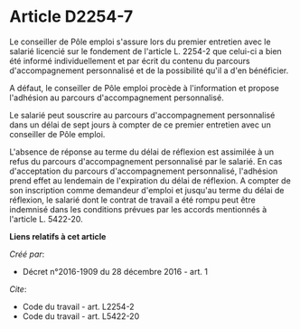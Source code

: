 # Article D2254-7

Le conseiller de Pôle emploi s'assure lors du premier entretien avec le salarié licencié sur le fondement de l'article L.
2254-2 que celui-ci a bien été informé individuellement et par écrit du contenu du parcours d'accompagnement personnalisé et
de la possibilité qu'il a d'en bénéficier. 

A défaut, le conseiller de Pôle emploi procède à l'information et propose l'adhésion au parcours d'accompagnement
personnalisé. 

Le salarié peut souscrire au parcours d'accompagnement personnalisé dans un délai de sept jours à compter de ce premier
entretien avec un conseiller de Pôle emploi. 

L'absence de réponse au terme du délai de réflexion est assimilée à un refus du parcours d'accompagnement personnalisé par le
salarié. En cas d'acceptation du parcours d'accompagnement personnalisé, l'adhésion prend effet au lendemain de l'expiration
du délai de réflexion. A compter de son inscription comme demandeur d'emploi et jusqu'au terme du délai de réflexion, le
salarié dont le contrat de travail a été rompu peut être indemnisé dans les conditions prévues par les accords mentionnés à
l'article L. 5422-20.

**Liens relatifs à cet article**

_Créé par_:

  - Décret n°2016-1909 du 28 décembre 2016 - art. 1

_Cite_:

  - Code du travail - art. L2254-2
  - Code du travail - art. L5422-20
